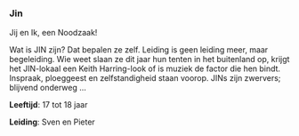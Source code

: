 ### Jin
Jij en Ik, een Noodzaak!

Wat is JIN zijn? Dat bepalen ze zelf. Leiding is geen leiding meer, maar begeleiding. Wie weet slaan ze dit jaar hun tenten in het buitenland op, krijgt het JIN-lokaal een Keith Harring-look of is muziek de factor die hen bindt. Inspraak, ploeggeest en zelfstandigheid staan voorop. JINs zijn zwervers; blijvend onderweg ...

**Leeftijd**: 17 tot 18 jaar

**Leiding**: Sven en Pieter
